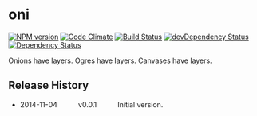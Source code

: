 # oni
[![NPM version](https://badge.fury.io/js/oni.svg)](http://badge.fury.io/js/oni)
[![Code Climate](https://codeclimate.com/github/tillarnold/oni/badges/gpa.svg)](https://codeclimate.com/github/tillarnold/oni)
[![Build Status](https://travis-ci.org/tillarnold/oni.svg?branch=master)](https://travis-ci.org/tillarnold/oni)
[![devDependency Status](https://david-dm.org/tillarnold/oni/dev-status.svg)](https://david-dm.org/tillarnold/oni#info=devDependencies)
[![Dependency Status](https://david-dm.org/tillarnold/oni.svg)](https://david-dm.org/tillarnold/oni)

Onions have layers. Ogres have layers. Canvases have layers.

## Release History
* 2014-11-04   v0.0.1   Initial version.

